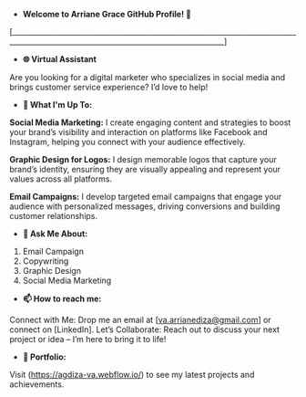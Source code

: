 - **Welcome to Arriane Grace GitHub Profile! 👋**

[_________________________________________________________________________________________________________________________________________]

- **🌐 Virtual Assistant**
     
Are you looking for a digital marketer who specializes in social media and brings customer service experience? I’d love to help!

- **🔭 What I'm Up To:**

**Social Media Marketing:**
I create engaging content and strategies to boost your brand’s visibility and interaction on platforms like Facebook and Instagram, helping you connect with your audience effectively.

**Graphic Design for Logos:**
I design memorable logos that capture your brand’s identity, ensuring they are visually appealing and represent your values across all platforms.

**Email Campaigns:**
I develop targeted email campaigns that engage your audience with personalized messages, driving conversions and building customer relationships.

- **💬 Ask Me About:**

1. Email Campaign
2. Copywriting
3. Graphic Design 
4. Social Media Marketing

- **📫 How to reach me:**

Connect with Me: Drop me an email at [va.arrianediza@gmail.com] or connect on [LinkedIn].
Let’s Collaborate: Reach out to discuss your next project or idea – I’m here to bring it to life!

- **📁 Portfolio:**

Visit (https://agdiza-va.webflow.io/) to see my latest projects and achievements.
